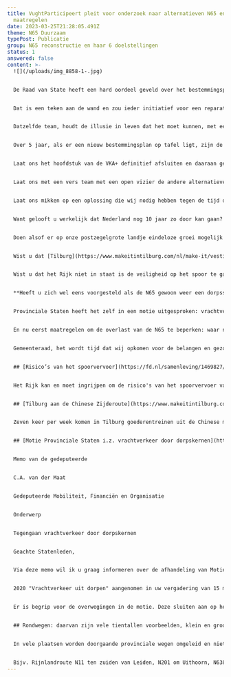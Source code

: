 ```yaml
---
title: VughtParticipeert pleit voor onderzoek naar alternatieven N65 en directe
  maatregelen
date: 2023-03-25T21:28:05.491Z
theme: N65 Duurzaam
typePost: Publicatie
group: N65 reconstructie en haar 6 doelstellingen
status: 1
answered: false
content: >-
  ![](/uploads/img_8858-1-.jpg)


  De Raad van State heeft een hard oordeel geveld over het bestemmingsplan N65, zij heeft het vernietigd. Niet een opening geboden om het plan met een bestuurlijke lus op te lappen? Nee, vernietigd. 


  Dat is een teken aan de wand en zou ieder initiatief voor een reparatiepoging moeten verhinderen. En zeker niet met hetzelfde team aantreden voor de taskforce. Einstein zei: “De definitie van waanzin is telkens hetzelfde doen, maar een andere uitkomst verwachten.” 


  Datzelfde team, houdt de illusie in leven dat het moet kunnen, met een paar extra schroeven erin en een beetje duct-tape. En ondertussen hun uurtarieven declareren. Pels-Rijcken en Movaris mogen blij zijn dat wij hun deel van de €19 miljoen niet terugvragen. Wanprestatie is geen prestatie.


  Over 5 jaar, als er een nieuw bestemmingsplan op tafel ligt, zijn de regels nog strakker, is ook het probleem van fijnstof actueel, zijn de onderzoeken naar verkeersonveiligheid nog duidelijker, is de bereidheid de afbraak van de leefbaarheid en gezondheid als gevolg van verkeer te accepteren nog minder.


  Laat ons het hoofdstuk van de VKA+ definitief afsluiten en daaraan geen tijd en geld besteden. De Raad van State heeft duidelijk gezegd: dat voorstel is niet acceptabel.


  Laat ons met een vers team met een open vizier de andere alternatieven onderzoeken en een volledige en publieke Maatschappelijke Kosten/Baten Analyse maken.


  Laat ons mikken op een oplossing die wij nodig hebben tegen de tijd dat die er ligt, namelijk over 10 jaar. 


  Want gelooft u werkelijk dat Nederland nog 10 jaar zo door kan gaan? 


  Doen alsof er op onze postzegelgrote landje eindeloze groei mogelijk is? 


  Wist u dat [Tilburg](https://www.makeitintilburg.com/nl/make-it/vestigen/goedbereikbaar/tilburg-aan-de-nieuwe-zijderoute) het eindpunt is van de Nieuwe Zijderoute? 


  Wist u dat het Rijk niet in staat is de veiligheid op het spoor te garanderen ([FD 8 maart 2023](https://fd.nl/samenleving/1469827/provincie-verwijt-ministerie-nalatigheid-bij-vervoer-gevaarlijke-stoffen-op-het-spoor)) en wij straks, wanneer de Helvoirtseweg, via een provinciale weg N65 naar een snelweg A65 is uitgebouwd, doorzeefd worden met vrachtverkeer dat Vught alleen maar als een hinderlijk obstakel beschouwt?


  **Heeft u zich wel eens voorgesteld als de N65 gewoon weer een dorpsstraat is, de Helvoirtseweg, met bomen en veilig verkeer? Met rond het Maurick College een groene ruimte waar kinderen veilig kunnen fietsen, waar ruimte is voor uitbreiding van de scholen.** 


  Provinciale Staten heeft het zelf in een motie uitgesproken: vrachtverkeer hoort niet door de bebouwde kom. Overal wordt verkeer uit de dorpen omgeleid, ook in Brabant, recentelijk in Valkenswaard.


  En nu eerst maatregelen om de overlast van de N65 te beperken: waar nodig (eventueel tijdelijke) geluidsschermen, afwaarderen door verlagen van de snelheid en strikte handhaving op snelheid en stoplichten.


  Gemeenteraad, het wordt tijd dat wij opkomen voor de belangen en gezondheid van onze inwoners.


  ## [Risico’s van het spoorvervoer](https://fd.nl/samenleving/1469827/provincie-verwijt-ministerie-nalatigheid-bij-vervoer-gevaarlijke-stoffen-op-het-spoor) Financieel Dagblad 8 maart 2023


  Het Rijk kan en moet ingrijpen om de risico's van het spoorvervoer van gevaarlijke stoffen te verkleinen via de zogeheten Brabantroute. Nu verzuimt het ministerie van Infrastructuur en Waterstaat om op te treden tegen risicovolle transporten over dat spoor. Dat stelt de provincie Zuid-Holland, die zich baseert op een juridisch onderzoek dat ze heeft laten uitvoeren.


  ## [Tilburg aan de Chinese Zijderoute](https://www.makeitintilburg.com/nl/make-it/vestigen/goedbereikbaar/tilburg-aan-de-nieuwe-zijderoute)


  Zeven keer per week komen in Tilburg goederentreinen uit de Chinese miljoenenstad Chengdu aan. De succesvolle Tilburgse Railport Brabant is het jongste bewijs dat de provincie verworden is tot de logistieke draaischijf van Nederland. Tilburg schaart zich bij de grootste railports van Europa en is de meest flexibele. Veel flexibeler dan Duisburg waar de gunstige Duitse arbeidsvoorwaarden zorgen voor beperkingen in de afwikkeling van de containers bijvoorbeeld. De trein vervoert diverse producten: van Belgisch bier tot Franse wijn, en van luxeauto's tot vluchtsimulatoren. Met een groeiende Chinese middenklasse neemt de vraag naar Westerse producten toe. En dit maakt Tilburg de ideale hub in West-Europa.


  ## [Motie Provinciale Staten i.z. vrachtverkeer door dorpskernen](https://www.brabant.nl/bestuur/provinciale-staten/statenstukken/download?qvi=1403735)


  Memo van de gedeputeerde


  C.A. van der Maat


  Gedeputeerde Mobiliteit, Financiën en Organisatie


  Onderwerp


  Tegengaan vrachtverkeer door dorpskernen


  Geachte Statenleden,


  Via deze memo wil ik u graag informeren over de afhandeling van Motie M61-


  2020 "Vrachtverkeer uit dorpen" aangenomen in uw vergadering van 15 mei 2020. In deze motie verzoekt u ons College om de mogelijkheden te onderzoeken om sluiproutes door dorpskernen te blokkeren voor doorgaand vrachtverkeer en hiertoe met betrokken gemeenten te overleggen.


  Er is begrip voor de overwegingen in de motie. Deze sluiten aan op het streven van het college van GS om zo min mogelijk doorgaand vrachtverkeer te hebben op wegen die daar niet voor bedoeld of geschikt zijn. Hierbij hebben dorpskernen uiteraard de aandacht vanwege de leefbaarheid in de Brabantse dorpen, die hierdoor onder druk staat. etc.


  ## Rondwegen: daarvan zijn vele tientallen voorbeelden, klein en groot.


  In vele plaatsen worden doorgaande provinciale wegen omgeleid en niet zoals Vught van plan was uitgebouwd van N65 naar A65. 


  Bijv. Rijnlandroute N11 ten zuiden van Leiden, N201 om Uithoorn, N638 om Zundert, N419 om Harmelen, N420 om Woerden, N458 om Bodegraven, N341 om Den Ham, N346 om Lochem, N319 om Ruurlo, N315 om Zelhem, N813 om Didam, N69 om Valkenswaard, N269 om Reusel, N260 om Alphen, N640 om Oudenbosch, N605 rond Boekel, rondweg rond Wilhelminadorp, randweg Oirschot, etc.
---
```

